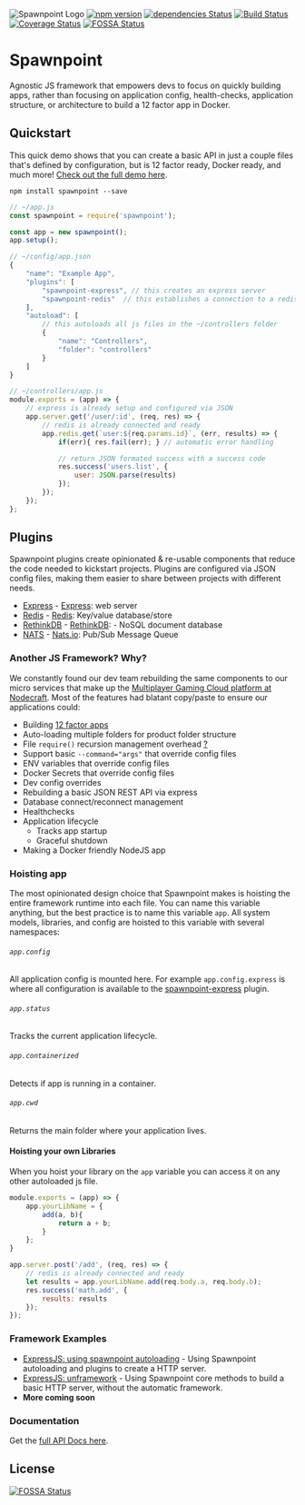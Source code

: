 ![Spawnpoint Logo](https://raw.githubusercontent.com/nodecraft/spawnpoint/master/logo/logo-banner.png)
[![npm version](https://badge.fury.io/js/spawnpoint.svg)](https://badge.fury.io/js/spawnpoint)
[![dependencies Status](https://david-dm.org/nodecraft/spawnpoint/status.svg)](https://david-dm.org/nodecraft/spawnpoint)
[![Build Status](https://travis-ci.org/nodecraft/spawnpoint.svg?branch=master)](https://travis-ci.org/nodecraft/spawnpoint)
[![Coverage Status](https://coveralls.io/repos/github/nodecraft/spawnpoint/badge.svg)](https://coveralls.io/github/nodecraft/spawnpoint)
[![FOSSA Status](https://app.fossa.io/api/projects/git%2Bgithub.com%2Fnodecraft%2Fspawnpoint.svg?type=shield)](https://app.fossa.io/projects/git%2Bgithub.com%2Fnodecraft%2Fspawnpoint?ref=badge_shield)

# Spawnpoint
Agnostic JS framework that empowers devs to focus on quickly building apps, rather than focusing on application config, health-checks, application structure, or architecture to build a 12 factor app in Docker.

## Quickstart
This quick demo shows that you can create a basic API in just a couple files that's defined by configuration, but is 12 factor ready, Docker ready, and much more! [Check out the full demo here](/examples/express).

`npm install spawnpoint --save`

```javascript
// ~/app.js
const spawnpoint = require('spawnpoint');

const app = new spawnpoint();
app.setup();
```

```javascript
// ~/config/app.json
{
	"name": "Example App",
	"plugins": [
		"spawnpoint-express", // this creates an express server
		"spawnpoint-redis"	// this establishes a connection to a redis server via redisio
	],
	"autoload": [
		// this autoloads all js files in the ~/controllers folder
		{
			"name": "Controllers",
			"folder": "controllers"
		}
	]
}
```

```javascript
// ~/controllers/app.js
module.exports = (app) => {
	// express is already setup and configured via JSON
	app.server.get('/user/:id', (req, res) => {
		// redis is already connected and ready
		app.redis.get(`user:${req.params.id}`, (err, results) => {
			if(err){ res.fail(err); } // automatic error handling

			// return JSON formated success with a success code
			res.success('users.list', {
				user: JSON.parse(results)
			});
		});
	});
};
```


## Plugins
Spawnpoint plugins create opinionated & re-usable components that reduce the code needed to kickstart projects. Plugins are configured via JSON config files, making them easier to share between projects with different needs.

 - [Express](https://github.com/nodecraft/spawnpoint-express) - [Express](https://expressjs.com/): web server
 - [Redis](https://github.com/nodecraft/spawnpoint-redis) - [Redis](https://redis.io/): Key/value database/store
 - [RethinkDB](https://github.com/nodecraft/spawnpoint-rethinkdb) - [RethinkDB](https://rethinkdb.com/): - NoSQL document database
 - [NATS](https://github.com/nodecraft/spawnpoint-nats) - [Nats.io](https://nats.io/): Pub/Sub Message Queue


### Another JS Framework? Why?
We constantly found our dev team rebuilding the same components to our micro services that make up the [Multiplayer Gaming Cloud platform at Nodecraft](https://nodecraft.com). Most of the features had blatant copy/paste to ensure our applications could:

 - Building [12 factor apps](https://12factor.net/)
 - Auto-loading multiple folders for product folder structure
 - File `require()` recursion management overhead [?](#Hoisting%20app)
 - Support basic `--command="args"` that override config files
 - ENV variables that override config files
 - Docker Secrets that override config files
 - Dev config overrides
 - Rebuilding a basic JSON REST API via express
 - Database connect/reconnect management
 - Healthchecks
 - Application lifecycle
   - Tracks app startup
   - Graceful shutdown
 - Making a Docker friendly NodeJS app

### Hoisting app
The most opinionated design choice that Spawnpoint makes is hoisting the entire framework runtime into each file. You can name this variable anything, but the best practice is to name this variable `app`. All system models, libraries, and config are hoisted to this variable with several namespaces:

###### `app.config`
All application config is mounted here. For example `app.config.express` is where all configuration is available to the [spawnpoint-express](https://github.com/nodecraft/spawnpoint-express) plugin.

###### `app.status`
Tracks the current application lifecycle.

###### `app.containerized`
Detects if app is running in a container.

###### `app.cwd`
Returns the main folder where your application lives.

#### Hoisting your own Libraries
When you hoist your library on the `app` variable you can access it on any other autoloaded js file.
```javascript
module.exports = (app) => {
	app.yourLibName = {
		add(a, b){
			return a + b;
		}
	};
}
```
```javascript
app.server.post('/add', (req, res) => {
	// redis is already connected and ready
	let results = app.yourLibName.add(req.body.a, req.body.b);
	res.success('math.add', {
		results: results
	});
});

```


### Framework Examples
 - [ExpressJS: using spawnpoint autoloading](examples/framework-express) - Using Spawnpoint autoloading and plugins to create a HTTP server.
 - [ExpressJS: unframework](examples/framework-express) - Using Spawnpoint core methods to build a basic HTTP server, without the automatic framework.
 - __More coming soon__

### Documentation
Get the [full API Docs here](docs.md).

## License
[![FOSSA Status](https://app.fossa.io/api/projects/git%2Bgithub.com%2Fnodecraft%2Fspawnpoint.svg?type=large)](https://app.fossa.io/projects/git%2Bgithub.com%2Fnodecraft%2Fspawnpoint?ref=badge_large)
